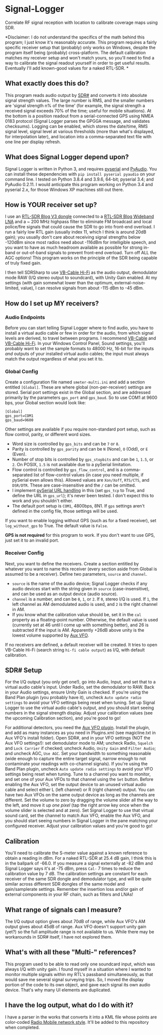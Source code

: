 # Signal-Logger
Correlate RF signal reception with location to calibrate coverage maps using SDR.

*Disclaimer: I do not understand the specifics of the math behind this program; I just know it's reasonably accurate. This program requires a fairly specific receiver setup that (probably) only works on Windows, despite the program itself being (probably) cross-platform. The default calibration matches my receiver setup and won't match yours, so you'll need to find a way to calibrate the signal readout yourself in order to get useful results. Eventually I'll add known-good values for a naked RTL-SDR. *

## What exactly does this do?
This program reads audio output by [SDR#](https://airspy.com/download/) and converts it into absolute signal strength values. The large number is RMS, and the smaller numbers are 'signal strength n% of the time' (for example, the signal strength a received signal exceeds 70% of the time; useful for mobile situations). At the bottom is a position readout from a serial-connected GPS using NMEA 0183 protocol (Signal Logger parses the GPGGA message, and validates checksums). Logging can be enabled, which stores the date/time, RMS signal level, signal level at various thresholds (more than what's displayed, for interpolation later), and location into a comma-separated text file with one line per display refresh. 

## What does Signal Logger depend upon?
Signal Logger is written in Python 3, and requires [pyserial](https://pypi.org/project/pyserial/) and [PyAudio](https://pypi.org/project/PyAudio/). You can install these dependencies with `pip install pyserial pyaudio` on your command line. I tested on Python 3.8.4 and 3.9.6, 64-bit; pyserial 3.4; and PyAudio 0.2.11. I would anticipate this program working on Python 3.4 and pyserial 2.x, for those Windows XP machines still out there. 

## How is YOUR receiver set up?
I use an [RTL-SDR Blog V3 dongle](https://www.rtl-sdr.com/buy-rtl-sdr-dvb-t-dongles/) connected to a [RTL-SDR Blog Wideband LNA](https://www.rtl-sdr.com/new-products-in-our-store-wideband-lna-spare-metal-v3-enclosures/) and a ~ 200 MHz highpass filter to eliminate FM broadcast and local police/fire signals that could cause the SDR to go into front-end overload. I run a fairly low RTL gain (usually index 11, which I think is around 20dB gain); you usually don't care about receiving signal strengths below -120dBm since most radios need about -116dBm for intelligible speech, and you want to have as much headroom available as possible for strong in-band or out-of-band signals to prevent front-end overload. Turn off ALL the AGC options! This program works on the principle of the SDR being capable of truly fixed gain. 

I then tell SDRSharp to use [VB-Cable Hi-Fi](https://vb-audio.com/Cable/#DownloadASIOBridge) as the audio output, demodulator mode RAW (I/Q stereo output to soundcard), with Unity Gain enabled. At my settings (with gain somewhat lower than the optimum, external-noise-limited, value), I can resolve signals from about -115 dBm to -45 dBm. 

## How do I set up MY receivers?
### Audio Endpoints
Before you can start telling Signal Logger where to find audio, you have to install a virtual audio cable or few in order for the audio, from which signal levels are derived, to travel between programs. I recommend [VB-Cable](https://vb-audio.com/Cable/) and [VB-Cable Hi-Fi](https://vb-audio.com/Cable/#DownloadASIOBridge). In your Windows Control Panel, Sound settings, you'll probably want to set the sample formats to 48000 Hz, 16-bit for the inputs *and* outputs of your installed virtual audio cables; the input must always match the output regardless of what you set it to. 

### Global Config
Create a configuration file named `smeter-multi.ini` and add a section entitled `[Global]`. These are where global (non-per-receiver) settings are stored. Serial port settings exist in the Global section, and are addressed primarily by the parameters `gps_port` and `gps_baud`. So to use COM1 at 9600 bps, your Global section would look like:
```
[Global]
gps_port=COM1
gps_baud=9600
```
Other settings are available if you require non-standard port setup, such as flow control, parity, or different word sizes. 
- Word size is controlled by `gps_bits` and can be `7` or `8`.  
- Parity is controlled by `gps_parity` and can be `N` (None), `O` (Odd), or `E` (Even). 
- Number of stop bits is controlled by `gps_stopbits` and can be `1`, `1.5`, or `2`. On POSIX, `1.5` is not available due to a pySerial limitation. 
- Flow control is controlled by `gps_flow_control`, and is a comma-separated list of flow-control values (in case you need multiple, if pySerial even allows this). Allowed values are `Xon/Xoff`, `RTS/CTS`, and `DSR/DTR`. These are case-insensitive and the `/` can be omitted.
- I implement [pySerial URL handling](https://pythonhosted.org/pyserial/url_handlers.html) in this (set `gps_tcp` to True, and define the URL in `gps_url`); it's never been tested. I don't expect this to work and you shouldn't either. 
- The default port setup is `COM1`, 4800bps, 8N1. If `gps` settings aren't defined in the config file, those settings will be used. 

If you want to enable logging without GPS (such as for a fixed receiver), set `log_without_gps` to True. The default value is `False`. 

**GPS is not required** for this program to work. If you don't want to use GPS, just set it to an invalid port. 

### Receiver Config
Next, you want to define the receivers. Create a section entitled by whatever you want to name this receiver (every section aside from Global is assumed to be a receiver). Define two parameters, `source` and `channel`. 

- `source` is the name of the audio device; Signal Logger checks if any audio devices start with the string given in `source` (case-insensitive), and can be used as an output device (audio source). 
- `channel` is a number, and can be `0`, `1`, or `2`. If `0`, stereo I/Q is used. If `1`, the left channel as AM demodulated audio is used, and `2` is the right channel in AM. 
- If you know what the calibration value should be, set it in the `cal` property as a floating-point number. Otherwise, the default value is used (currently set at 46 until I come up with something better), and 26 is subtracted if the input is AM. Apparently +26dB above unity is the lowest volume supported by [Aux VFO](http://www.rtl-sdr.ru/page/novyj-plagin-3). 

If no receivers are defined, a default receiver will be created. It tries to open VB-Cable Hi-Fi (search string `hi-fi cable output`) as I/Q, with default calibration. 

## SDR# Setup
For the I/Q output (you only get one!), go into Audio, Input, and set that to a virtual audio cable's input. Under Radio, set the demodulator to RAW. Back in your Audio settings, ensure Unity Gain is checked. If you're using the Band Plan plugin (you probably have it), uncheck `Auto update radio settings` to avoid your VFO settings being reset when tuning. Set up Signal Logger to use the virtual audio cable's output, and you should start seeing numbers in the signal strength display. Adjust your calibration values (see the upcoming Calibration section), and you're good to go!

For additional detectors, you need the [Aux VFO plugin](http://www.rtl-sdr.ru/page/novyj-plagin-3). Install the plugin, and add as many instances as you need in Plugins.xml (see magicline.txt in Aux VFO's install folder). Open SDR#, and in your VFO settings (NOT the Aux VFO settings!): set demodulator mode to AM; uncheck Radio, `Squelch` and `Lock Carrier` if checked; uncheck Audio, `Unity Gain` and `Filter Audio`; and uncheck AGC, `Use AGC`. Set your bandwidth to something reasonable (wide enough to capture the entire target signal, narrow enough to not contaminate your readings with co-channel signals). If you're using the Band Plan plugin, uncheck `Auto update radio settings` to avoid your VFO settings being reset when tuning. Tune to a channel you want to monitor, and set one of your Aux VFOs to that channel using the `Set` button. Before enabling the Aux VFO, set the output device to an unused virtual audio cable and select either L (left channel) or R (right channel) output. You can have two Aux VFOs on the same output device as long as the channels are different. Set the volume to zero by dragging the volume slider all the way to the left, and move it up *one pixel* (tap the right arrow key once when the volume slider is selected and at zero). Set Signal Logger to use that virtual sound card, set the channel to match Aux VFO, enable the Aux VFO, and you should start seeing numbers in Signal Logger in the pane matching your configured receiver. Adjust your calibration values and you're good to go!

## Calibration
You'll need to calibrate the S-meter value against a known reference to obtain a reading in dBm. For a naked RTL-SDR at 25.4 dB gain, I think this is in the ballpark of -66.0. If you measure a signal externally at -82 dBm and Signal Logger says it's at -75 dBm, press `Cal-` 7 times to reduce the calibration value by 7 dB. The calibration settings are constant for each receiver of the same SDR dongle and demodulator type, and will be quite similar across different SDR dongles of the same model and gain/samplerate settings. Remember the insertion loss and/or gain of external components in your RF chain, such as filters and LNAs!

## What range of signals can I measure?
The I/Q output option gives about 70dB of range, while Aux VFO's AM output gives about 45dB of range. Aux VFO doesn't support unity gain (yet?) so the full amplitude range is not available to us. While there may be workarounds in SDR# itself, I have not explored them. 

## What's with all these "Multi-" references?
This program used to be able to read only one soundcard input, which was always I/Q with unity gain. I found myself in a situation where I wanted to monitor multiple signals within my RTL's passband simultaneously, as that would save me several signal surveying trips. So, I moved the display portion of the code to its own object, and gave each signal its own audio device. That's why many UI elements are duplicated. 

## I have the log output, what do I do with it?
I have a parser in the works that converts it into a KML file whose points are color-coded [Radio Mobile network style](http://radiomobile.pe1mew.nl/?The_program:General_functions:Coverage_plot_types). It'll be added to this repository when completed. 
